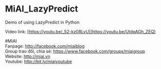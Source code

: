 # MiAI_LazyPredict
Demo of using LazyPredict in Python


Video link:  [https://youtu.be/_52-kz08LvU](https://youtu.be/UtdpAGh_ZEQ)

#MìAI <br>
Fanpage: http://facebook.com/miaiblog<br>
Group trao đổi, chia sẻ: https://www.facebook.com/groups/miaigroup<br>
Website: http://miai.vn<br>
Youtube: http://bit.ly/miaiyoutube<br>
